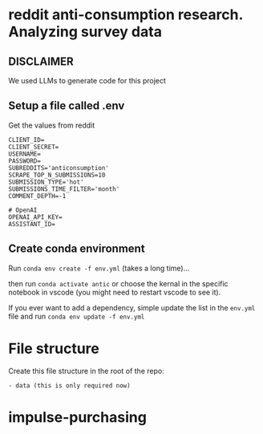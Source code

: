 # reddit anti-consumption research. Analyzing survey data

## DISCLAIMER
We used LLMs to generate code for this project

## Setup a file called .env
Get the values from reddit

```
CLIENT_ID=
CLIENT_SECRET=
USERNAME=
PASSWORD=
SUBREDDITS='anticonsumption'
SCRAPE_TOP_N_SUBMISSIONS=10
SUBMISSION_TYPE='hot'
SUBMISSIONS_TIME_FILTER='month'
COMMENT_DEPTH=-1

# OpenAI
OPENAI_API_KEY=
ASSISTANT_ID=
```

## Create conda environment
Run `conda env create -f env.yml` (takes a long time)...

then run `conda activate antic` or choose the kernal in the specific notebook in vscode (you might need to restart vscode to see it).

If you ever want to add a dependency, simple update the list in the `env.yml` file and run `conda env update -f env.yml`

# File structure
Create this file structure in the root of the repo:
```
- data (this is only required now)
```

# impulse-purchasing
